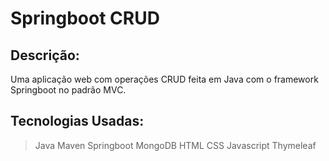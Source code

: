 # Springboot CRUD

## Descrição:
Uma aplicação web com operações CRUD feita em Java com o framework Springboot no padrão MVC.

## Tecnologias Usadas:
> Java
> Maven
> Springboot
> MongoDB
> HTML
> CSS
> Javascript
> Thymeleaf
